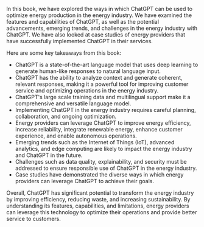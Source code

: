 
In this book, we have explored the ways in which ChatGPT can be used to optimize energy production in the energy industry. We have examined the features and capabilities of ChatGPT, as well as the potential advancements, emerging trends, and challenges in the energy industry with ChatGPT. We have also looked at case studies of energy providers that have successfully implemented ChatGPT in their services.

Here are some key takeaways from this book:

* ChatGPT is a state-of-the-art language model that uses deep learning to generate human-like responses to natural language input.
* ChatGPT has the ability to analyze context and generate coherent, relevant responses, making it a powerful tool for improving customer service and optimizing operations in the energy industry.
* ChatGPT's large scale training data and multilingual support make it a comprehensive and versatile language model.
* Implementing ChatGPT in the energy industry requires careful planning, collaboration, and ongoing optimization.
* Energy providers can leverage ChatGPT to improve energy efficiency, increase reliability, integrate renewable energy, enhance customer experience, and enable autonomous operations.
* Emerging trends such as the Internet of Things (IoT), advanced analytics, and edge computing are likely to impact the energy industry and ChatGPT in the future.
* Challenges such as data quality, explainability, and security must be addressed to ensure responsible use of ChatGPT in the energy industry.
* Case studies have demonstrated the diverse ways in which energy providers can leverage ChatGPT to achieve their goals.

Overall, ChatGPT has significant potential to transform the energy industry by improving efficiency, reducing waste, and increasing sustainability. By understanding its features, capabilities, and limitations, energy providers can leverage this technology to optimize their operations and provide better service to customers.

